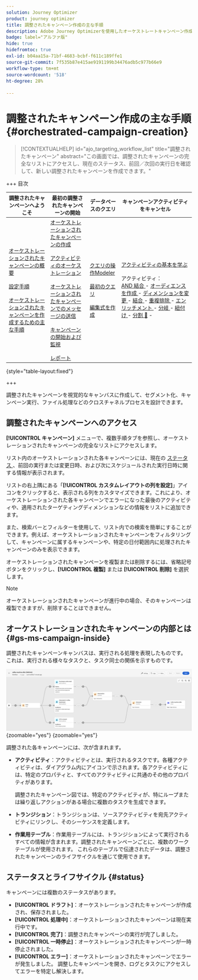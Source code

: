 ```yaml
---
solution: Journey Optimizer
product: journey optimizer
title: 調整されたキャンペーン作成の主な手順
description: Adobe Journey Optimizerを使用したオーケストレートキャンペーン作成の主な原則について説明します
badge: label="アルファ版"
hide: true
hidefromtoc: true
exl-id: b04aa15a-71bf-4683-bcbf-f611c189ffe1
source-git-commit: 7f535b87e415ae9191199b34476adb5c977b66e9
workflow-type: tm+mt
source-wordcount: '518'
ht-degree: 28%

---
```



# 調整されたキャンペーン作成の主な手順 {#orchestrated-campaign-creation}

>[!CONTEXTUALHELP]
>id="ajo_targeting_workflow_list"
>title="調整されたキャンペーン"
>abstract="この画面では、調整されたキャンペーンの完全なリストにアクセスし、現在のステータス、前回／次回の実行日を確認して、新しい調整されたキャンペーンを作成できます。"

+++ 目次

| 調整されたキャンペーンへようこそ | 最初の調整されたキャンペーンの開始 | データベースのクエリ | キャンペーンアクティビティをキャンセル |
|---|---|---|---|
| [ オーケストレーションされたキャンペーンの概要 ](gs-orchestrated-campaigns.md)<br/><br/>[ 設定手順 ](configuration-steps.md)<br/><br/>[ オーケストレーションされたキャンペーンを作成するための主な手順 ](gs-campaign-creation.md) | [ オーケストレーションされたキャンペーンの作成 ](create-orchestrated-campaign.md)<br/><br/>[ アクティビティのオーケストレーション ](orchestrate-activities.md)<br/><br/>[ オーケストレーションされたキャンペーンでのメッセージの送信 ](send-messages.md)<br/><br/>[ キャンペーンの開始および監視 ](start-monitor-campaigns.md)<br/><br/>[ レポート ](reporting-campaigns.md) | [ クエリの操作Modeler](orchestrated-query-modeler.md)<br/><br/>[ 最初のクエリ ](build-query.md)<br/><br/>[ 編集式を作成 ](edit-expressions.md) | [ アクティビティの基本を学ぶ ](activities/about-activities.md)<br/><br/> アクティビティ：<br/>[AND 結合 ](activities/and-join.md) - [ オーディエンスを作成 ](activities/build-audience.md) - [ ディメンションを変更 ](activities/change-dimension.md) - [ 結合 ](activities/combine.md) - [ 重複排除 ](activities/deduplication.md) - [ エンリッチメント ](activities/enrichment.md) - [ 分岐 ](activities/fork.md) - [ 紐付け ](activities/reconciliation.md) - [ 分割 ](activities/split.md) [&#128279;](activities/wait.md) - |

{style="table-layout:fixed"}

+++

調整されたキャンペーンを視覚的なキャンバスに作成して、セグメント化、キャンペーン実行、ファイル処理などのクロスチャネルプロセスを設計できます。

## 調整されたキャンペーンへのアクセス

**[!UICONTROL キャンペーン]** メニューで、複数手順タブを参照し、オーケストレーションされたキャンペーンの完全なリストにアクセスします。

リスト内のオーケストレーションされた各キャンペーンには、現在の [ ステータス ](#status)、前回の実行または変更日時、および次にスケジュールされた実行日時に関する情報が表示されます。

リストの右上隅にある「**[!UICONTROL カスタムレイアウトの列を設定]**」アイコンをクリックすると、表示される列をカスタマイズできます。これにより、オーケストレーションされた各キャンペーンでエラーになった最後のアクティビティや、適用されたターゲティングディメンションなどの情報をリストに追加できます。

また、検索バーとフィルターを使用して、リスト内での検索を簡単にすることができます。例えば、オーケストレーションされたキャンペーンをフィルタリングして、キャンペーンに属するキャンペーンや、特定の日付範囲内に処理されたキャンペーンのみを表示できます。

オーケストレーションされたキャンペーンを複製または削除するには、省略記号ボタンをクリックし、**[!UICONTROL 複製]** または **[!UICONTROL 削除]** を選択します。

>[!NOTE]
>
>オーケストレーションされたキャンペーンが進行中の場合、そのキャンペーンは複製できますが、削除することはできません。

## オーケストレーションされたキャンペーンの内部とは {#gs-ms-campaign-inside}

調整されたキャンペーンキャンバスは、実行される処理を表現したものです。 これは、実行される様々なタスクと、タスク同士の関係を示すものです。

![](assets/workflow-example.png){zoomable="yes"} {zoomable="yes"}

調整された各キャンペーンには、次が含まれます。

* **アクティビティ**：アクティビティとは、実行されるタスクです。各種アクティビティは、ダイアグラム内にアイコンで示されます。各アクティビティには、特定のプロパティと、すべてのアクティビティに共通のその他のプロパティがあります。

  調整されたキャンペーン図では、特定のアクティビティが、特にループまたは繰り返しアクションがある場合に複数のタスクを生成できます。

* **トランジション**：トランジションは、ソースアクティビティを宛先アクティビティにリンクし、そのシーケンスを定義します。

* **作業用テーブル**：作業用テーブルには、トランジションによって実行されるすべての情報が含まれます。調整されたキャンペーンごとに、複数のワークテーブルが使用されます。 これらのテーブルで伝達されたデータは、調整されたキャンペーンのライフサイクルを通じて使用できます。

## ステータスとライフサイクル {#status}

キャンペーンには複数のステータスがあります。

* **[!UICONTROL ドラフト]**：オーケストレーションされたキャンペーンが作成され、保存されました。
* **[!UICONTROL 処理中]**：オーケストレーションされたキャンペーンは現在実行中です。
* **[!UICONTROL 完了]**：調整されたキャンペーンの実行が完了しました。
* **[!UICONTROL 一時停止]**：オーケストレーションされたキャンペーンが一時停止されました。
* **[!UICONTROL エラー]**：オーケストレーションされたキャンペーンでエラーが発生しました。 調整したキャンペーンを開き、ログとタスクにアクセスしてエラーを特定し解決します。
